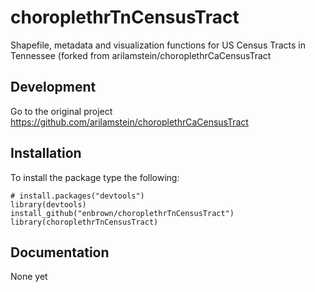 # choroplethrTnCensusTract
<!--
v1.0.0: [![Build Status](https://travis-ci.org/enbrown/choroplethrTnCensusTract.svg?branch=v1.0.0)](https://travis-ci.org/enbrown/choroplethrTnCensusTract/branches) 

Master: [![Build Status](https://travis-ci.org/enbrown/choroplethrTnCensusTract.svg)](https://travis-ci.org/enbrown/choroplethrTnCensusTract)
-->
Shapefile, metadata and visualization functions for US Census Tracts
in Tennessee (forked from arilamstein/choroplethrCaCensusTract

## Development

Go to the original project https://github.com/arilamstein/choroplethrCaCensusTract

## Installation

To install the package type the following:

```
# install.packages("devtools")
library(devtools)
install_github("enbrown/choroplethrTnCensusTract")
library(choroplethrTnCensusTract)
```

## Documentation

None yet
